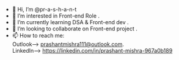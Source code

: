 - 👋 Hi, I’m @pr-a-s-h-a-n-t
- 👀 I’m interested in Front-end Role .
- 🌱 I’m currently learning DSA & Front-end dev .
- 💞️ I’m looking to collaborate on Front-end project .
- 📫 How to reach me: <br>
    Outlook--> prashantmishra111@outlook.com. <br>
    LinkedIn--> https://linkedin.com/in/prashant-mishra-967a0b189

<!---
pr-a-s-h-a-n-t/pr-a-s-h-a-n-t is a ✨ special ✨ repository because its `README.md` (this file) appears on your GitHub profile.
You can click the Preview link to take a look at your changes.
--->
